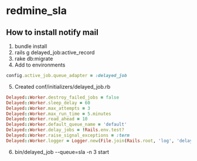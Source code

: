 # redmine_sla

## How to install notify mail
1. bundle install
2. rails g delayed_job:active_record
3. rake db:migrate
4. Add to environments
```rb
config.active_job.queue_adapter = :delayed_job
```
5. Created conf/initializers/delayed_job.rb
```rb
Delayed::Worker.destroy_failed_jobs = false
Delayed::Worker.sleep_delay = 60
Delayed::Worker.max_attempts = 3
Delayed::Worker.max_run_time = 5.minutes
Delayed::Worker.read_ahead = 10
Delayed::Worker.default_queue_name = 'default'
Delayed::Worker.delay_jobs = !Rails.env.test?
Delayed::Worker.raise_signal_exceptions = :term
Delayed::Worker.logger = Logger.new(File.join(Rails.root, 'log', 'delayed_job.log'))
```
6. bin/delayed_job --queue=sla -n 3 start
